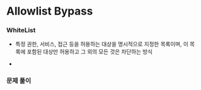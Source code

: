 # Allowlist Bypass

### WhiteList

- 특정 권한, 서비스, 접근 등을 허용하는 대상을 명시적으로 지정한 목록이며, 이 목록에 포함된 대상만 허용하고 그 외의 모든 것은 차단하는 방식

- 

### 문제 풀이 

